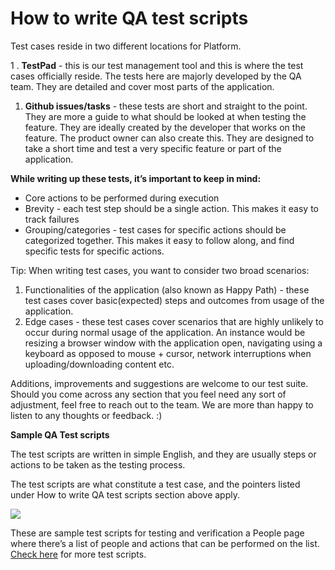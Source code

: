 # How to write QA test scripts

Test cases reside in two different locations for Platform.

1 . **TestPad** - this is our test management tool and this is where the test cases officially reside. The tests here are majorly developed by the QA team. They are detailed and cover most parts of the application.

1. **Github issues/tasks** - these tests are short and straight to the point. They are more a guide to what should be looked at when testing the feature. They are ideally created by the developer that works on the feature. The product owner can also create this. They are designed to take a short time and test a very specific feature or part of the application.  

**While writing up these tests, it’s important to keep in mind:**

* Core actions to be performed during execution
* Brevity - each test step should be a single action. This makes it easy to track failures
* Grouping/categories - test cases for specific actions should be categorized together. This makes it easy to follow along, and find specific tests for specific actions.

Tip: When writing test cases, you want to consider two broad scenarios:

1. Functionalities of the application \(also known as Happy Path\) - these test cases cover basic\(expected\) steps and outcomes from usage of the application.
2. Edge cases - these test cases cover scenarios that are highly unlikely to occur during normal usage of the application. An instance would be resizing a browser window with the application open, navigating using a keyboard as opposed to mouse + cursor, network interruptions when uploading/downloading content etc.

Additions, improvements and suggestions are welcome to our test suite. Should you come across any section that you feel need any sort of adjustment, feel free to reach out to the team. We are more than happy to listen to any thoughts or feedback. :\)

**Sample QA Test scripts**

The test scripts are written in simple English, and they are usually steps or actions to be taken as the testing process.

The test scripts are what constitute a test case, and the pointers listed under How to write QA test scripts section above apply.

![](https://lh3.googleusercontent.com/9dHFFUpl_InqLhnT6aMGXNf1mCRvX7gUwTPtJaVkraht5PB_x0eZS7IDZi8-rGGuWzZE0ddy1ZXn2wbZSvr0PIm9SgeFk6x3olDGJ_lpvwxW7S9VncE_i5O9DSBhlCGRbjlvgtnR)

These are sample test scripts for testing and verification a People page where there’s a list of people and actions that can be performed on the list. [Check here](https://ushahidi.ontestpad.com/script/47#//) for more test scripts.

